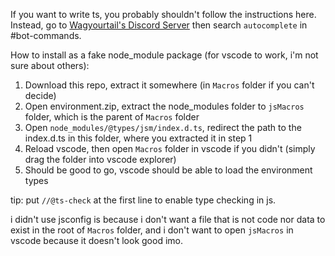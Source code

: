 If you want to write ts, you probably shouldn't follow the instructions here. Instead, go to [Wagyourtail's Discord Server](https://github.com/JsMacros/JsMacros?tab=readme-ov-file#jsmacros) then search `autocomplete` in #bot-commands.

How to install as a fake node_module package (for vscode to work, i'm not sure about others):
1. Download this repo, extract it somewhere (in `Macros` folder if you can't decide)
2. Open environment.zip, extract the node_modules folder to `jsMacros` folder, which is the parent of `Macros` folder
3. Open `node_modules/@types/jsm/index.d.ts`, redirect the path to the index.d.ts in this folder, where you extracted it in step 1
4. Reload vscode, then open `Macros` folder in vscode if you didn't (simply drag the folder into vscode explorer)
5. Should be good to go, vscode should be able to load the environment types

tip: put `//@ts-check` at the first line to enable type checking in js.

i didn't use jsconfig is because i don't want a file that is not code nor data to exist in the root of `Macros` folder, and i don't want to open `jsMacros` in vscode because it doesn't look good imo.
